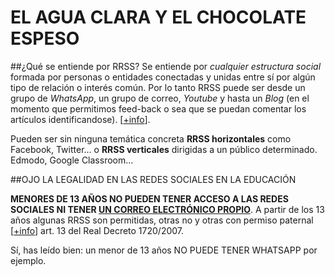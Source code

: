 # EL AGUA CLARA Y EL CHOCOLATE ESPESO

##¿Qué se entiende por RRSS?
Se entiende por *cualquier estructura social* formada por personas o entidades conectadas y unidas entre sí por algún tipo de relación o interés común. Por lo tanto RRSS puede ser desde un grupo de *WhatsApp*, un grupo de correo, *Youtube* y hasta un *Blog* (en el momento que permitimos feed-back o sea que se puedan comentar los artículos identificandose). [[+info](http://aularagon.catedu.es/materialesaularagon2013/redessociales/CURSO/zips/Modulo_1/u1_a_qu_llamamos_redes_sociales.html)]. 

Pueden ser sin ninguna temática concreta **RRSS horizontales** como Facebook, Twitter... o **RRSS verticales** dirigidas a un público determinado. Edmodo, Google Classroom...

##OJO LA LEGALIDAD EN LAS REDES SOCIALES EN LA EDUCACIÓN

**MENORES DE 13 AÑOS NO PUEDEN TENER ACCESO A LAS REDES SOCIALES NI TENER [UN CORREO ELECTRÓNICO PROPIO](https://support.google.com/accounts/answer/1350409?hl=es)**. A partir de los 13 años algunas RRSS son permitidas, otras no y otras con permiso paternal [[+info](https://www.internautas.org/html/9654.html)] art. 13 del Real Decreto 1720/2007.

Sí, has leído bien: un menor de 13 años NO PUEDE TENER WHATSAPP por ejemplo.



